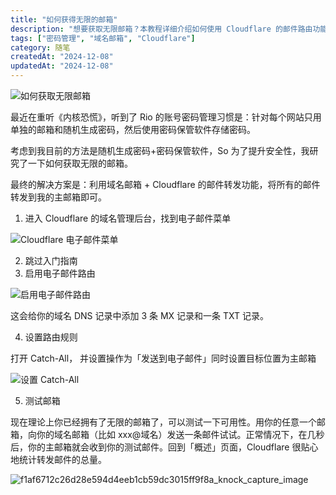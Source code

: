 ```yaml
---
title: "如何获得无限的邮箱"
description: "想要获取无限邮箱？本教程详细介绍如何使用 Cloudflare 的邮件路由功能，通过域名邮箱创建无限个专属邮箱地址，实现邮件自动转发，提升账号安全性和隐私保护。"
tags: ["密码管理", "域名邮箱", "Cloudflare"]
category: 随笔
createdAt: "2024-12-08"
updatedAt: "2024-12-08"
---
```


![如何获取无限邮箱](https://cdn.jsdelivr.net/gh/thedogb/pic@master/upic/%E5%A6%82%E4%BD%95%E8%8E%B7%E5%8F%96%E6%97%A0%E9%99%90%E9%82%AE%E7%AE%B1.png)


最近在重听《内核恐慌》，听到了 Rio 的账号密码管理习惯是：针对每个网站只用单独的邮箱和随机生成密码，然后使用密码保管软件存储密码。

考虑到我目前的方法是随机生成密码+密码保管软件，So 为了提升安全性，我研究了一下如何获取无限的邮箱。



最终的解决方案是：利用域名邮箱 + Cloudflare 的邮件转发功能，将所有的邮件转发到我的主邮箱即可。



1. 进入 Cloudflare 的域名管理后台，找到电子邮件菜单

![Cloudflare 电子邮件菜单](https://cdn.jsdelivr.net/gh/thedogb/pic@master/upic/a6a82e6c3cccf470a1d6757295ea1e25d9bf3de4_knock_capture_image.jpg)

2. 跳过入门指南
3. 启用电子邮件路由

![启用电子邮件路由](https://cdn.jsdelivr.net/gh/thedogb/pic@master/upic/be21b320b29223c29e6a64db2434991c4824b398_knock_capture_image.jpg)

这会给你的域名 DNS 记录中添加 3 条 MX 记录和一条 TXT 记录。

4. 设置路由规则

打开 Catch-All， 并设置操作为「发送到电子邮件」同时设置目标位置为主邮箱

![设置 Catch-All](https://cdn.jsdelivr.net/gh/thedogb/pic@master/upic/eb36f399967bd17f7041070716a828b8f6effffe_knock_capture_image.jpg)

5. 测试邮箱

现在理论上你已经拥有了无限的邮箱了，可以测试一下可用性。用你的任意一个邮箱，向你的域名邮箱（比如 xxx@域名）发送一条邮件试试。正常情况下，在几秒后，你的主邮箱就会收到你的测试邮件。回到「概述」页面，Cloudflare 很贴心地统计转发邮件的总量。

![f1af6712c26d28e594d4eeb1cb59dc3015ff9f8a_knock_capture_image](https://cdn.jsdelivr.net/gh/thedogb/pic@master/upic/f1af6712c26d28e594d4eeb1cb59dc3015ff9f8a_knock_capture_image.jpg)